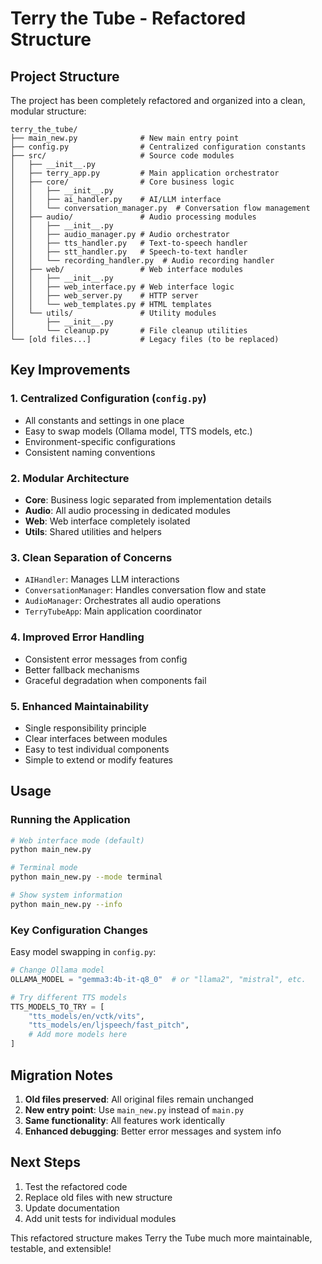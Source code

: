 # Terry the Tube - Refactored Structure

## Project Structure

The project has been completely refactored and organized into a clean, modular structure:

```
terry_the_tube/
├── main_new.py              # New main entry point
├── config.py                # Centralized configuration constants
├── src/                     # Source code modules
│   ├── __init__.py
│   ├── terry_app.py         # Main application orchestrator
│   ├── core/                # Core business logic
│   │   ├── __init__.py
│   │   ├── ai_handler.py    # AI/LLM interface
│   │   └── conversation_manager.py  # Conversation flow management
│   ├── audio/               # Audio processing modules
│   │   ├── __init__.py
│   │   ├── audio_manager.py # Audio orchestrator
│   │   ├── tts_handler.py   # Text-to-speech handler
│   │   ├── stt_handler.py   # Speech-to-text handler
│   │   └── recording_handler.py  # Audio recording handler
│   ├── web/                 # Web interface modules
│   │   ├── __init__.py
│   │   ├── web_interface.py # Web interface logic
│   │   ├── web_server.py    # HTTP server
│   │   └── web_templates.py # HTML templates
│   └── utils/               # Utility modules
│       ├── __init__.py
│       └── cleanup.py       # File cleanup utilities
└── [old files...]           # Legacy files (to be replaced)
```

## Key Improvements

### 1. **Centralized Configuration** (`config.py`)
- All constants and settings in one place
- Easy to swap models (Ollama model, TTS models, etc.)
- Environment-specific configurations
- Consistent naming conventions

### 2. **Modular Architecture**
- **Core**: Business logic separated from implementation details
- **Audio**: All audio processing in dedicated modules
- **Web**: Web interface completely isolated
- **Utils**: Shared utilities and helpers

### 3. **Clean Separation of Concerns**
- `AIHandler`: Manages LLM interactions
- `ConversationManager`: Handles conversation flow and state
- `AudioManager`: Orchestrates all audio operations
- `TerryTubeApp`: Main application coordinator

### 4. **Improved Error Handling**
- Consistent error messages from config
- Better fallback mechanisms
- Graceful degradation when components fail

### 5. **Enhanced Maintainability**
- Single responsibility principle
- Clear interfaces between modules
- Easy to test individual components
- Simple to extend or modify features

## Usage

### Running the Application

```bash
# Web interface mode (default)
python main_new.py

# Terminal mode
python main_new.py --mode terminal

# Show system information
python main_new.py --info
```

### Key Configuration Changes

Easy model swapping in `config.py`:
```python
# Change Ollama model
OLLAMA_MODEL = "gemma3:4b-it-q8_0"  # or "llama2", "mistral", etc.

# Try different TTS models
TTS_MODELS_TO_TRY = [
    "tts_models/en/vctk/vits",
    "tts_models/en/ljspeech/fast_pitch",
    # Add more models here
]
```

## Migration Notes

1. **Old files preserved**: All original files remain unchanged
2. **New entry point**: Use `main_new.py` instead of `main.py`
3. **Same functionality**: All features work identically
4. **Enhanced debugging**: Better error messages and system info

## Next Steps

1. Test the refactored code
2. Replace old files with new structure
3. Update documentation
4. Add unit tests for individual modules

This refactored structure makes Terry the Tube much more maintainable, testable, and extensible!